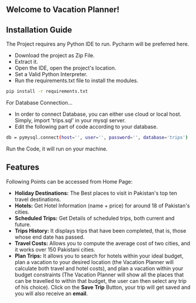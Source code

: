 
## Welcome to Vacation Planner!

## Installation Guide

The Project requires any Python IDE to run. Pycharm will be preferred here.

- Download the project as Zip File.
- Extract it.
- Open the IDE, open the project's location.
- Set a Valid Python Interpreter.
- Run the requirements.txt file to install the modules.
```sh
pip install -r requirements.txt
```

For Database Connection...

- In order to connect Database, you can either use cloud or local host. Simply, import 'trips.sql' in your mysql server.
- Edit the following part of code according to your database.
```sh
db = pymysql.connect(host='', user='', password='', database='trips')
```

Run the Code, it will run on your machine.
 

## Features
 Following Points can be accessed from Home Page: 
- **Holiday Destinations:**
The Best places to visit in Pakistan's top ten travel destinations.
- **Hotels:**
Get Hotel Information (name + price) for around 18 of Pakistan's cities.
- **Scheduled Trips:**
Get Details of scheduled trips, both current and future.
- **Trips History:**
It displays trips that have been completed, that is, those whose end date has passed.
- **Travel Costs:**
Allows you to compute the average cost of two cities, and it works over 150 Pakistani cities.
- **Plan Trips:**
It allows you to search for hotels within your ideal budget, plan a vacation to your desired location (the Vacation Planner will calculate both travel and hotel costs), and plan a vacation within your budget constraints (The Vacation Planner will show all the places that can be travelled to within that budget, the user can then select any trip of his choice). Click on the **Save Trip** Button, your trip will get saved and you will also receive an **email**.
 <br><br>  





